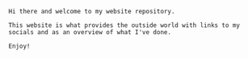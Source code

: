     Hi there and welcome to my website repository.

    This website is what provides the outside world with links to my socials and as an overview of what I've done.

    Enjoy!
